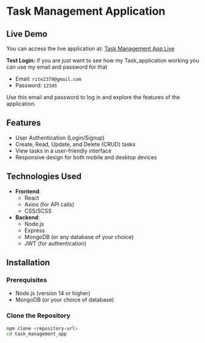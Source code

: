 # Task Management Application

## Live Demo
You can access the live application at: [Task Management App Live](https://task-management-app-4wkt.vercel.app/login)

**Test Login:**
if you are just want to see how my Task_application working you can use my email and password for that 
- Email: `rite2379@gmail.com`
- Password: `12345`

Use this email and password to log in and explore the features of the application.

## Features
- User Authentication (Login/Signup)
- Create, Read, Update, and Delete (CRUD) tasks
- View tasks in a user-friendly interface
- Responsive design for both mobile and desktop devices

## Technologies Used
- **Frontend**:
  - React
  - Axios (for API calls)
  - CSS/SCSS
- **Backend**:
  - Node.js
  - Express
  - MongoDB (or any database of your choice)
  - JWT (for authentication)

## Installation

### Prerequisites
- Node.js (version 14 or higher)
- MongoDB (or your choice of database)

### Clone the Repository
```bash
npm clone <repository-url>
cd task_management_app
